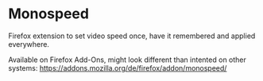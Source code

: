 # Monospeed
Firefox extension to set video speed once, have it remembered and applied everywhere.

Available on Firefox Add-Ons, might look different than intented on other systems:
https://addons.mozilla.org/de/firefox/addon/monospeed/
